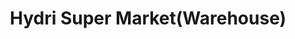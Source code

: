 ---
title: "Hydri Super Market(Warehouse)"
url: /khrchy/hydri-super-market-warehouse/
shop: Großhandel
---